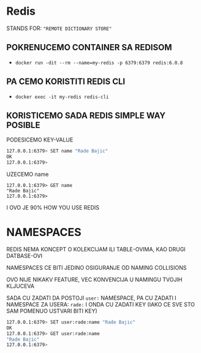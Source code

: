 # Redis

STANDS FOR: `"REMOTE DICTIONARY STORE"`

## POKRENUCEMO CONTAINER SA REDISOM

- `docker run -dit --rm --name=my-redis -p 6379:6379 redis:6.0.8`

## PA CEMO KORISTITI REDIS CLI

- `docker exec -it my-redis redis-cli`

## KORISTICEMO SADA REDIS SIMPLE WAY POSIBLE

PODESICEMO KEY-VALUE

```zsh
127.0.0.1:6379> SET name "Rade Bajic"
OK
127.0.0.1:6379> 
```

UZECEMO name

```SH
127.0.0.1:6379> GET name
"Rade Bajic"
127.0.0.1:6379> 
```

I OVO JE 90% HOW YOU USE REDIS

# NAMESPACES

REDIS NEMA KONCEPT O KOLEKCIJAM ILI TABLE-OVIMA, KAO DRUGI DATBASE-OVI

NAMESPACES CE BITI JEDINO OSIGURANJE OD NAMING COLLISIONS

OVO NIJE NIKAKV FEATURE, VEC KONVENCIJA U NAMINGU TVOJIH KLJUCEVA

SADA CU ZADATI DA POSTOJI `user:` NAMESPACE, PA CU ZADATI I NAMESPACE ZA USERA: `rade:` I ONDA CU ZADATI KEY (IAKO CE SVE STO SAM POMENUO USTVARI BITI KEY)

```zsh
127.0.0.1:6379> SET user:rade:name "Rade Bajic"
OK
127.0.0.1:6379> GET user:rade:name
"Rade Bajic"
127.0.0.1:6379> 
```